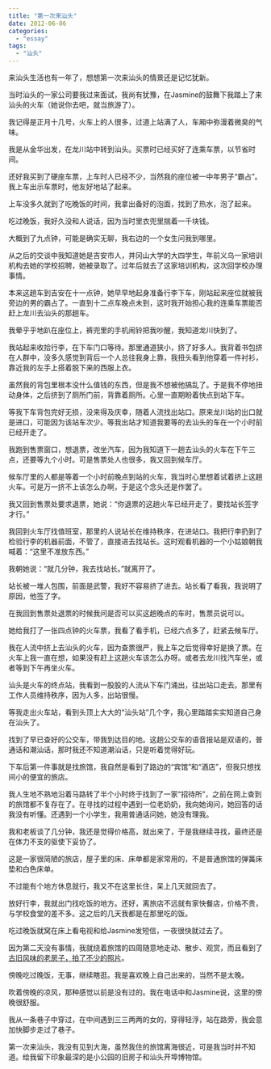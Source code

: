 ```yaml
---
title: "第一次来汕头"
date: 2012-06-06
categories: 
  - "essay"
tags: 
  - "汕头"
---
```


来汕头生活也有一年了，想想第一次来汕头的情景还是记忆犹新。

当时汕头的一家公司要我过来面试，我尚有犹豫，在Jasmine的鼓舞下我踏上了来汕头的火车（她说你去吧，就当旅游了）。

我记得是正月十几号，火车上的人很多，过道上站满了人，车厢中弥漫着微臭的气味。

我是从金华出发，在龙川站中转到汕头。买票时已经买好了连乘车票，以节省时间。

还好我买到了硬座车票，上车时人已经不少，当然我的座位被一中年男子“霸占”。我上车出示车票时，他友好地站了起来。

上车没多久就到了吃晚饭的时间，我拿出备好的泡面，找到了热水，泡了起来。

吃过晚饭，我好久没和人说话，因为当时里衣兜里揣着一千块钱。

大概到了九点钟，可能是确实无聊，我右边的一个女生问我到哪里。

从之后的交谈中我知道她是吉安市人，井冈山大学的大四学生，年前义乌一家培训机构去她的学校招聘，她被录取了。过年后就去了这家培训机构，这次回学校办理事情。

本来这趟车到吉安在十一点钟，她早早地起身准备行李下车，刚站起来座位就被我旁边的男的霸占了。一直到十二点车晚点未到，这时我开始担心我的连乘车票能否赶上龙川去汕头的那趟车。

我晕乎乎地趴在座位上，裤兜里的手机闹铃把我吵醒，我知道龙川快到了。

我站起来收拾行李，在下车门口等待。那里通道狭小，挤了好多人。我背着书包挤在人群中，没多久感觉到背后一个人总往我身上靠，我扭头看到他穿着一件衬衫，靠近我的左手上搭着脱下来的西服上衣。

虽然我的背包里根本没什么值钱的东西，但是我不想被他搞乱了。于是我不停地扭动身体，之后挤到了厕所门前，背靠着厕所。心里一直期盼着快点到站下车。

等我下车背包完好无损，没来得及庆幸，随着人流找出站口。原来龙川站的出口就是进口，可能因为该站车次少。等我出站才知道我要等的去汕头的车在一个小时前已经开走了。

我跑到售票窗口，想退票，改坐汽车，因为我知道下一趟去汕头的火车在下午三点，还要等九个小时。可是售票处人也很多，我又回到候车厅。

候车厅里的人都是等着一个小时前晚点到站的火车，我当时心里想着试着挤上这趟火车。可是万一挤不上该怎么办啊，于是这个念头还是作罢了。

我又回到售票处要求退票，她说：“你退票的这趟火车已经开走了，要找站长签字才行。”

我回到火车厅找值班室，那里的人说站长在维持秩序，在进站口。我把行李扔到了检验行李的机器前面，不管了，直接进去找站长。这时观看机器的一个小姑娘朝我喊着：“这里不准放东西。”

我朝她说：“就几分钟，我去找站长。”就离开了。

站长被一堆人包围，前面是武警，我好不容易挤了进去。站长看了看我，我说明了原因，他签了字。

在我回到售票处退票的时候我问是否可以买这趟晚点的车时，售票员说可以。

她给我打了一张四点钟的火车票，我看了看手机，已经六点多了，赶紧去候车厅。

我在人流中挤上去汕头的火车，因为查票很严，我上车之后觉得幸好是换了票。在火车上我一直在想，如果没有赶上这趟火车该怎么办呀。或者去龙川找汽车坐，或者等到下午再坐火车。

汕头是火车的终点站，我看到一股股的人流从下车门涌出，往出站口走去。那里有工作人员维持秩序，因为人多，出站很慢。

等我走出火车站，看到头顶上大大的“汕头站”几个字，我心里踏踏实实知道自己身在汕头了。

找到了早已查好的公交车，带我到达目的地。这趟公交车的语音报站是双语的，普通话和潮汕话，那时我还不知道潮汕话，只是听着觉得好玩。

下车后第一件事就是找旅馆，我自然是看到了路边的“宾馆”和“酒店”，但我只想找间小的便宜的旅店。

我人生地不熟地沿着马路转了半个小时终于找到了一家“招待所”，之前在网上查到的旅馆都不复存在了。在寻找的过程中遇到一位老奶奶，我向她询问，她回答的话我没有听懂。还遇到一个小学生，我用普通话问她，她没有理我。

我和老板谈了几分钟，我还是觉得价格高，就出来了，于是我继续寻找，最终还是在体力不支的驱使下妥协了。

这是一家很简陋的旅店，屋子里的床、床单都是家常用的，不是普通旅馆的弹簧床垫和白色床单。

不过能有个地方休息就行，我又不在这里长住，呆上几天就回去了。

放好行李，我就出门找吃饭的地方。还好，离旅店不远就有家快餐店，价格不贵，与学校食堂的差不多。这之后的几天我都是在那里吃的饭。

吃过晚饭就窝在床上看电视和给Jasmine发短信，一夜很快就过去了。

因为第二天没有事情，我就绕着旅馆的四周随意地走动、散步、观赏，而且看到了[古旧风味的老房子，拍了不少的照片](http://www.jfsay.com/archives/242.html "汕头的老房子")。

傍晚吃过晚饭，无事，继续瞎逛。我是喜欢晚上自己出来的，当然不是太晚。

吹着傍晚的凉风，那种感觉以前是没有过的。我在电话中和Jasmine说，这里的傍晚很舒服。

我从一条巷子中穿过，在中间遇到三三两两的女的，穿得轻浮，站在路旁，我会意加快脚步走过了巷子。

第一次来汕头，我没有见到大海，虽然我住的旅馆离海很近，可是我当时并不知道。给我留下印象最深的是小公园的旧房子和汕头开埠博物馆。
